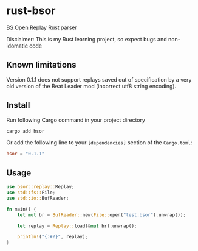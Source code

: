 # rust-bsor

[BS Open Replay](https://github.com/BeatLeader/BS-Open-Replay) Rust parser

Disclaimer: This is my Rust learning project, so expect bugs and non-idomatic code

## Known limitations

Version 0.1.1 does not support replays saved out of specification by a very old version of the Beat Leader mod (incorrect utf8 string encoding).

## Install

Run following Cargo command in your project directory

```sh
cargo add bsor
```

Or add the following line to your ``[dependencies]`` section of the ``Cargo.toml``:

```toml
bsor = "0.1.1"
```

## Usage

```rust
use bsor::replay::Replay;
use std::fs::File;
use std::io::BufReader;

fn main() {
    let mut br = BufReader::new(File::open("test.bsor").unwrap());

    let replay = Replay::load(&mut br).unwrap();

    println!("{:#?}", replay);
}

```